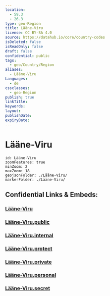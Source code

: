 ```yaml
---
location:
  - 59.3
  - 26.3
type: geo-Region
title: Lääne-Viru
license: CC BY-SA 4.0
source: https://datahub.io/core/country-codes
isDeleted: false
isReadOnly: false
draft: false
confidential: public
tags:
  - geo/Country/Region
aliases:
  - Lääne-Viru
Languages:
  - de
cssclasses:
  - geo-Region
publish: true
linkTitle:
keywords:
layout:
publishDate:
expiryDate:
---
```


# Lääne-Viru

```leaflet
id: Lääne-Viru
zoomFeatures: true 
minZoom: 2 
maxZoom: 18
geojsonFolder: ./Lääne-Viru/
markerFolder: ./Lääne-Viru/
```


## Confidential Links & Embeds: 

### [Lääne-Viru](/_Standards/Earth/Continent/Europe/Europe~North/Estonia/Counties~Estonia/Lääne-Viru.md) 

### [Lääne-Viru.public](/_public/Earth/Continent/Europe/Europe~North/Estonia/Counties~Estonia/Lääne-Viru.public.md) 

### [Lääne-Viru.internal](/_internal/Earth/Continent/Europe/Europe~North/Estonia/Counties~Estonia/Lääne-Viru.internal.md) 

### [Lääne-Viru.protect](/_protect/Earth/Continent/Europe/Europe~North/Estonia/Counties~Estonia/Lääne-Viru.protect.md) 

### [Lääne-Viru.private](/_private/Earth/Continent/Europe/Europe~North/Estonia/Counties~Estonia/Lääne-Viru.private.md) 

### [Lääne-Viru.personal](/_personal/Earth/Continent/Europe/Europe~North/Estonia/Counties~Estonia/Lääne-Viru.personal.md) 

### [Lääne-Viru.secret](/_secret/Earth/Continent/Europe/Europe~North/Estonia/Counties~Estonia/Lääne-Viru.secret.md)

